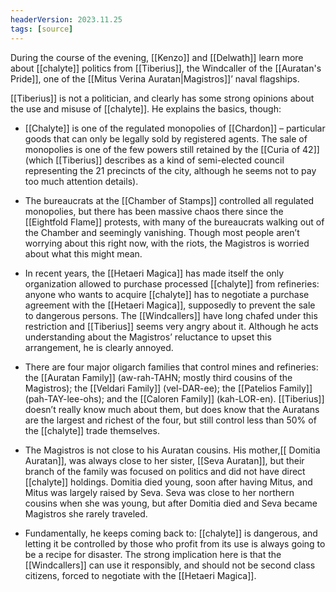 ```yaml
---
headerVersion: 2023.11.25
tags: [source]
---
```


During the course of the evening, [[Kenzo]] and [[Delwath]] learn more about [[chalyte]] politics from [[Tiberius]], the Windcaller of the [[Auratan's Pride]], one of the [[Mitus Verina Auratan|Magistros]]’ naval flagships.

[[Tiberius]] is not a politician, and clearly has some strong opinions about the use and misuse of [[chalyte]]. He explains the basics, though:  

- [[Chalyte]] is one of the regulated monopolies of [[Chardon]] – particular goods that can only be legally sold by registered agents. The sale of monopolies is one of the few powers still retained by the [[Curia of 42]] (which [[Tiberius]] describes as a kind of semi-elected council representing the 21 precincts of the city, although he seems not to pay too much attention details). 

- The bureaucrats at the [[Chamber of Stamps]] controlled all regulated monopolies, but there has been massive chaos there since the [[Eightfold Flame]] protests, with many of the bureaucrats walking out of the Chamber and seemingly vanishing. Though most people aren’t worrying about this right now, with the riots, the Magistros is worried about what this might mean. 

- In recent years, the [[Hetaeri Magica]] has made itself the only organization allowed to purchase processed [[chalyte]] from refineries: anyone who wants to acquire [[chalyte]] has to negotiate a purchase agreement with the [[Hetaeri Magica]], supposedly to prevent the sale to dangerous persons. The [[Windcallers]] have long chafed under this restriction and [[Tiberius]] seems very angry about it. Although he acts understanding about the Magistros’ reluctance to upset this arrangement, he is clearly annoyed. 

- There are four major oligarch families that control mines and refineries: the [[Auratan Family]] (aw-rah-TAHN; mostly third cousins of the Magistros); the [[Veldari Family]] (vel-DAR-ee); the [[Patelios Family]] (pah-TAY-lee-ohs); and the [[Caloren Family]] (kah-LOR-en). [[Tiberius]] doesn’t really know much about them, but does know that the Auratans are the largest and richest of the four, but still control less than 50% of the [[chalyte]] trade themselves. 

- The Magistros is not close to his Auratan cousins. His mother,[[ Domitia Auratan]], was always close to her sister, [[Seva Auratan]], but their branch of the family was focused on politics and did not have direct [[chalyte]] holdings. Domitia died young, soon after having Mitus, and Mitus was largely raised by Seva. Seva was close to her northern cousins when she was young, but after Domitia died and Seva became Magistros she rarely traveled. 

- Fundamentally, he keeps coming back to: [[chalyte]] is dangerous, and letting it be controlled by those who profit from its use is always going to be a recipe for disaster. The strong implication here is that the [[Windcallers]] can use it responsibly, and should not be second class citizens, forced to negotiate with the [[Hetaeri Magica]].